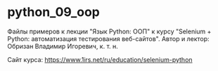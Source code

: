 # python_09_oop
Файлы примеров к лекции "Язык Python: ООП" к курсу "Selenium + Python: автоматизация тестирования веб-сайтов". Автор и лектор: Обризан Владимир Игоревич, к. т. н.

Сайт курса: https://www.1irs.net/ru/education/selenium-python
